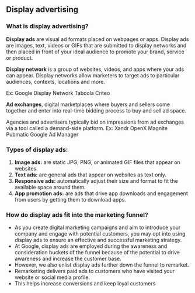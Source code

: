 ## Display advertising

### What is display advertising?

**Display ads** are visual ad formats placed on webpages or apps. Display ads are images, text, videos or GIFs that are submitted to display networks and then placed in front of your ideal audience to promote your brand, service or product.

**Display network** is a group of websites, videos, and apps where your ads can appear.
Display networks allow marketers to target ads to particular audiences, contexts, locations and more.

Ex: 
Google Display Network
Taboola
Criteo

**Ad exchanges**, digital marketplaces where buyers and sellers come together and enter into real-time bidding process to buy and sell ad space.

Agencies and advertisers typically bid on impressions from ad exchanges via a tool called a demand-side platform.
Ex:
Xandr
OpenX
Magnite
Pubmatic
Google Ad Manager

### Types of display ads:

1. **Image ads:** are static JPG, PNG, or animated GIF files that appear on websites.
2. **Text ads:** are general ads that appear on websites as text only.
3. **Responsive ads:** automatically adjust their size and format to fit the available space around them.
4. **App promotion ads:** are ads that drive app downloads and engagement from users by getting them to download apps.

### How do display ads fit into the marketing funnel?

- As you create digital marketing campaigns and aim to introduce your company and engage with potential customers, you may opt into using display ads to ensure an effective and successful marketing strategy.
- At Google, display ads are employed during the awareness and consideration buckets of the funnel because of the potential to drive awareness and increase the customer base.
- However, we also enlist display ads further down the funnel to remarket.
- Remarketing delivers paid ads to customers who have visited your website or social media profile.
- This helps increase conversions and keep loyal customers